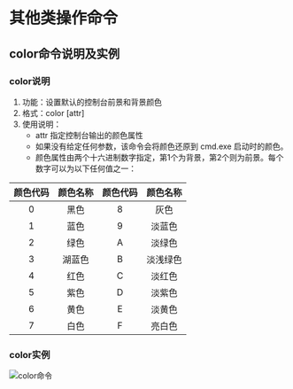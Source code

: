 # 其他类操作命令

## color命令说明及实例

### color说明
1. 功能：设置默认的控制台前景和背景颜色
2. 格式：color [attr]
3. 使用说明：
	* attr   指定控制台输出的颜色属性
	* 如果没有给定任何参数，该命令会将颜色还原到 cmd.exe 启动时的颜色。
	* 颜色属性由两个十六进制数字指定，第1个为背景，第2个则为前景。每个数字可以为以下任何值之一：

颜色代码|颜色名称|颜色代码|颜色名称     
:------:|:------:|:------:|:-------:
0       |黑色    |8       |灰色     
1       |蓝色    |9       |淡蓝色     
2       |绿色    |A       |淡绿色     
3       |湖蓝色  |B       |淡浅绿色     
4       |红色    |C       |淡红色     
5       |紫色    |D       |淡紫色     
6       |黄色    |E       |淡黄色     
7       |白色    |F       |亮白色     

### color实例
![color命令](http://wintutorial-1254400168.cossh.myqcloud.com/use/msdos/color.gif)
